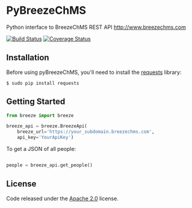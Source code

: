 PyBreezeChMS
=================

Python interface to BreezeChMS REST API http://www.breezechms.com

[![Build Status](https://travis-ci.org/aortiz32/pyBreezeChMS.svg?branch=master)](https://travis-ci.org/aortiz32/pyBreezeChMS) [![Coverage Status](https://coveralls.io/repos/aortiz32/pyBreezeChMS/badge.png)](https://coveralls.io/r/aortiz32/pyBreezeChMS)

## Installation

Before using pyBreezeChMS, you'll need to install the [requests](http://docs.python-requests.org/en/latest/) library:

    $ sudo pip install requests

## Getting Started

```python
from breeze import breeze

breeze_api = breeze.BreezeApi(
    breeze_url='https://your_subdomain.breezechms.com',
    api_key='YourApiKey')
```

To get a JSON of all people:

```python

people = breeze_api.get_people()
```

## License

Code released under the [Apache 2.0](https://github.com/aortiz32/pyBreezeChMS/blob/master/LICENSE) license.
